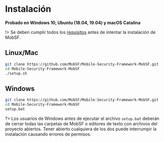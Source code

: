 # Instalación

**Probado en Windows 10, Ubuntu (18.04, 19.04) y macOS Catalina**

!> Se deben cumplir todos los [requisitos](/es/requirements.md) antes de intentar la instalación de MobSF.

## Linux/Mac

```bash
git clone https://github.com/MobSF/Mobile-Security-Framework-MobSF.git
cd Mobile-Security-Framework-MobSF
./setup.sh
```

## Windows

```bash
git clone https://github.com/MobSF/Mobile-Security-Framework-MobSF.git
cd Mobile-Security-Framework-MobSF
setup.bat
```

?> Los usuarios de Windows antes de ejecutar el archivo `setup.bat` deberán de cerrar todas las carpetas de MobSF o editores de texto con archivos del proyecto abiertos. Tener abierto cualquiera de los dos puede interrumpir la instalación causando errores de permisos.